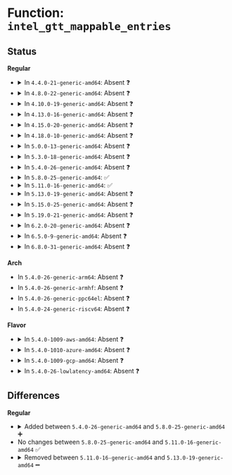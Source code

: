 # Function: <code>intel_gtt_mappable_entries</code>

## Status
<b>Regular</b>
<ul>
<li>
<details>
<summary>In <code>4.4.0-21-generic-amd64</code>: Absent ❓</summary>

```json
{
  "name": "intel_gtt_mappable_entries",
  "collision_type": "Unique Static",
  "inline_type": "Full",
  "funcs": [
    {
      "addr": 18446744071584228425,
      "name": "intel_gtt_mappable_entries",
      "external": false,
      "loc": "drivers/char/agp/intel-gtt.c:522",
      "file": "drivers/char/agp/intel-gtt.c",
      "inline": "not declared, inlined",
      "caller_inline": [
        "drivers/char/agp/intel-gtt.c:intel_gtt_init"
      ],
      "caller_func": []
    }
  ],
  "symbols": []
}
```
</details>
</li>
<li>
<details>
<summary>In <code>4.8.0-22-generic-amd64</code>: Absent ❓</summary>

```json
{
  "name": "intel_gtt_mappable_entries",
  "collision_type": "Unique Static",
  "inline_type": "Full",
  "funcs": [
    {
      "addr": 18446744071584568049,
      "name": "intel_gtt_mappable_entries",
      "external": false,
      "loc": "drivers/char/agp/intel-gtt.c:522",
      "file": "drivers/char/agp/intel-gtt.c",
      "inline": "not declared, inlined",
      "caller_inline": [
        "drivers/char/agp/intel-gtt.c:intel_gtt_init"
      ],
      "caller_func": []
    }
  ],
  "symbols": []
}
```
</details>
</li>
<li>
<details>
<summary>In <code>4.10.0-19-generic-amd64</code>: Absent ❓</summary>

```json
{
  "name": "intel_gtt_mappable_entries",
  "collision_type": "Unique Static",
  "inline_type": "Full",
  "funcs": [
    {
      "addr": 18446744071584749953,
      "name": "intel_gtt_mappable_entries",
      "external": false,
      "loc": "drivers/char/agp/intel-gtt.c:522",
      "file": "drivers/char/agp/intel-gtt.c",
      "inline": "not declared, inlined",
      "caller_inline": [
        "drivers/char/agp/intel-gtt.c:intel_gtt_init"
      ],
      "caller_func": []
    }
  ],
  "symbols": []
}
```
</details>
</li>
<li>
<details>
<summary>In <code>4.13.0-16-generic-amd64</code>: Absent ❓</summary>

```json
{
  "name": "intel_gtt_mappable_entries",
  "collision_type": "Unique Static",
  "inline_type": "Full",
  "funcs": [
    {
      "addr": 18446744071584830697,
      "name": "intel_gtt_mappable_entries",
      "external": false,
      "loc": "drivers/char/agp/intel-gtt.c:515",
      "file": "drivers/char/agp/intel-gtt.c",
      "inline": "not declared, inlined",
      "caller_inline": [
        "drivers/char/agp/intel-gtt.c:intel_gmch_probe"
      ],
      "caller_func": []
    }
  ],
  "symbols": []
}
```
</details>
</li>
<li>
<details>
<summary>In <code>4.15.0-20-generic-amd64</code>: Absent ❓</summary>

```json
{
  "name": "intel_gtt_mappable_entries",
  "collision_type": "Unique Static",
  "inline_type": "Full",
  "funcs": [
    {
      "addr": 18446744071585252611,
      "name": "intel_gtt_mappable_entries",
      "external": false,
      "loc": "drivers/char/agp/intel-gtt.c:515",
      "file": "drivers/char/agp/intel-gtt.c",
      "inline": "not declared, inlined",
      "caller_inline": [
        "drivers/char/agp/intel-gtt.c:intel_gmch_probe"
      ],
      "caller_func": []
    }
  ],
  "symbols": []
}
```
</details>
</li>
<li>
<details>
<summary>In <code>4.18.0-10-generic-amd64</code>: Absent ❓</summary>

```json
{
  "name": "intel_gtt_mappable_entries",
  "collision_type": "Unique Static",
  "inline_type": "Full",
  "funcs": [
    {
      "addr": 18446744071585489360,
      "name": "intel_gtt_mappable_entries",
      "external": false,
      "loc": "drivers/char/agp/intel-gtt.c:515",
      "file": "drivers/char/agp/intel-gtt.c",
      "inline": "not declared, inlined",
      "caller_inline": [
        "drivers/char/agp/intel-gtt.c:intel_gmch_probe"
      ],
      "caller_func": []
    }
  ],
  "symbols": []
}
```
</details>
</li>
<li>
<details>
<summary>In <code>5.0.0-13-generic-amd64</code>: Absent ❓</summary>

```json
{
  "name": "intel_gtt_mappable_entries",
  "collision_type": "Unique Static",
  "inline_type": "Full",
  "funcs": [
    {
      "addr": 18446744071585611782,
      "name": "intel_gtt_mappable_entries",
      "external": false,
      "loc": "drivers/char/agp/intel-gtt.c:515",
      "file": "drivers/char/agp/intel-gtt.c",
      "inline": "not declared, inlined",
      "caller_inline": [
        "drivers/char/agp/intel-gtt.c:intel_gmch_probe"
      ],
      "caller_func": []
    }
  ],
  "symbols": []
}
```
</details>
</li>
<li>
<details>
<summary>In <code>5.3.0-18-generic-amd64</code>: Absent ❓</summary>

```json
{
  "name": "intel_gtt_mappable_entries",
  "collision_type": "Unique Static",
  "inline_type": "Full",
  "funcs": [
    {
      "addr": 18446744071585831925,
      "name": "intel_gtt_mappable_entries",
      "external": false,
      "loc": "drivers/char/agp/intel-gtt.c:515",
      "file": "drivers/char/agp/intel-gtt.c",
      "inline": "not declared, inlined",
      "caller_inline": [
        "drivers/char/agp/intel-gtt.c:intel_gtt_init"
      ],
      "caller_func": []
    }
  ],
  "symbols": []
}
```
</details>
</li>
<li>
<details>
<summary>In <code>5.4.0-26-generic-amd64</code>: Absent ❓</summary>

```json
{
  "name": "intel_gtt_mappable_entries",
  "collision_type": "Unique Static",
  "inline_type": "Full",
  "funcs": [
    {
      "addr": 18446744071585974581,
      "name": "intel_gtt_mappable_entries",
      "external": false,
      "loc": "drivers/char/agp/intel-gtt.c:515",
      "file": "drivers/char/agp/intel-gtt.c",
      "inline": "not declared, inlined",
      "caller_inline": [
        "drivers/char/agp/intel-gtt.c:intel_gtt_init"
      ],
      "caller_func": []
    }
  ],
  "symbols": []
}
```
</details>
</li>
<li>
<details>
<summary>In <code>5.8.0-25-generic-amd64</code>: ✅</summary>

```c
unsigned int intel_gtt_mappable_entries()
```

```json
{
  "name": "intel_gtt_mappable_entries",
  "collision_type": "Unique Static",
  "inline_type": "No",
  "funcs": [
    {
      "addr": 18446744071586712240,
      "name": "intel_gtt_mappable_entries",
      "external": false,
      "loc": "drivers/char/agp/intel-gtt.c:517",
      "file": "drivers/char/agp/intel-gtt.c",
      "inline": "seen, unknown",
      "caller_inline": [],
      "caller_func": [
        "drivers/char/agp/intel-gtt.c:intel_gtt_init"
      ]
    }
  ],
  "symbols": [
    {
      "addr": 18446744071586712240,
      "name": "intel_gtt_mappable_entries",
      "section": ".text",
      "bind": "STB_LOCAL",
      "size": 199
    }
  ]
}
```
</details>
</li>
<li>
<details>
<summary>In <code>5.11.0-16-generic-amd64</code>: ✅</summary>

```c
unsigned int intel_gtt_mappable_entries()
```

```json
{
  "name": "intel_gtt_mappable_entries",
  "collision_type": "Unique Static",
  "inline_type": "No",
  "funcs": [
    {
      "addr": 18446744071586810464,
      "name": "intel_gtt_mappable_entries",
      "external": false,
      "loc": "drivers/char/agp/intel-gtt.c:517",
      "file": "drivers/char/agp/intel-gtt.c",
      "inline": "seen, unknown",
      "caller_inline": [],
      "caller_func": [
        "drivers/char/agp/intel-gtt.c:intel_gtt_init"
      ]
    }
  ],
  "symbols": [
    {
      "addr": 18446744071586810464,
      "name": "intel_gtt_mappable_entries",
      "section": ".text",
      "bind": "STB_LOCAL",
      "size": 199
    }
  ]
}
```
</details>
</li>
<li>
<details>
<summary>In <code>5.13.0-19-generic-amd64</code>: Absent ❓</summary>

```json
{
  "name": "intel_gtt_mappable_entries",
  "collision_type": "Unique Static",
  "inline_type": "Full",
  "funcs": [
    {
      "addr": 18446744071586691173,
      "name": "intel_gtt_mappable_entries",
      "external": false,
      "loc": "drivers/char/agp/intel-gtt.c:517",
      "file": "drivers/char/agp/intel-gtt.c",
      "inline": "not declared, inlined",
      "caller_inline": [
        "drivers/char/agp/intel-gtt.c:intel_gtt_init"
      ],
      "caller_func": []
    }
  ],
  "symbols": []
}
```
</details>
</li>
<li>
<details>
<summary>In <code>5.15.0-25-generic-amd64</code>: Absent ❓</summary>

```json
{
  "name": "intel_gtt_mappable_entries",
  "collision_type": "Unique Static",
  "inline_type": "Full",
  "funcs": [
    {
      "addr": 18446744071587240197,
      "name": "intel_gtt_mappable_entries",
      "external": false,
      "loc": "drivers/char/agp/intel-gtt.c:517",
      "file": "drivers/char/agp/intel-gtt.c",
      "inline": "not declared, inlined",
      "caller_inline": [
        "drivers/char/agp/intel-gtt.c:intel_gtt_init"
      ],
      "caller_func": []
    }
  ],
  "symbols": []
}
```
</details>
</li>
<li>
<details>
<summary>In <code>5.19.0-21-generic-amd64</code>: Absent ❓</summary>

```json
{
  "name": "intel_gtt_mappable_entries",
  "collision_type": "Unique Static",
  "inline_type": "Full",
  "funcs": [
    {
      "addr": 18446744071588548579,
      "name": "intel_gtt_mappable_entries",
      "external": false,
      "loc": "drivers/char/agp/intel-gtt.c:518",
      "file": "drivers/char/agp/intel-gtt.c",
      "inline": "not declared, inlined",
      "caller_inline": [
        "drivers/char/agp/intel-gtt.c:intel_gtt_init"
      ],
      "caller_func": []
    }
  ],
  "symbols": []
}
```
</details>
</li>
<li>
<details>
<summary>In <code>6.2.0-20-generic-amd64</code>: Absent ❓</summary>

```json
{
  "name": "intel_gtt_mappable_entries",
  "collision_type": "Unique Static",
  "inline_type": "Full",
  "funcs": [
    {
      "addr": 18446744071590001283,
      "name": "intel_gtt_mappable_entries",
      "external": false,
      "loc": "drivers/char/agp/intel-gtt.c:518",
      "file": "drivers/char/agp/intel-gtt.c",
      "inline": "not declared, inlined",
      "caller_inline": [
        "drivers/char/agp/intel-gtt.c:intel_gtt_init"
      ],
      "caller_func": []
    }
  ],
  "symbols": []
}
```
</details>
</li>
<li>
<details>
<summary>In <code>6.5.0-9-generic-amd64</code>: Absent ❓</summary>

```json
{
  "name": "intel_gtt_mappable_entries",
  "collision_type": "Unique Static",
  "inline_type": "Full",
  "funcs": [
    {
      "addr": 18446744071590310755,
      "name": "intel_gtt_mappable_entries",
      "external": false,
      "loc": "drivers/char/agp/intel-gtt.c:518",
      "file": "drivers/char/agp/intel-gtt.c",
      "inline": "not declared, inlined",
      "caller_inline": [
        "drivers/char/agp/intel-gtt.c:intel_gtt_init"
      ],
      "caller_func": []
    }
  ],
  "symbols": []
}
```
</details>
</li>
<li>
<details>
<summary>In <code>6.8.0-31-generic-amd64</code>: Absent ❓</summary>

```json
{
  "name": "intel_gtt_mappable_entries",
  "collision_type": "Unique Static",
  "inline_type": "Full",
  "funcs": [
    {
      "addr": 18446744071590652067,
      "name": "intel_gtt_mappable_entries",
      "external": false,
      "loc": "drivers/char/agp/intel-gtt.c:518",
      "file": "drivers/char/agp/intel-gtt.c",
      "inline": "not declared, inlined",
      "caller_inline": [
        "drivers/char/agp/intel-gtt.c:intel_gtt_init"
      ],
      "caller_func": []
    }
  ],
  "symbols": []
}
```
</details>
</li>
</ul>
<b>Arch</b>
<ul>
<li>
In <code>5.4.0-26-generic-arm64</code>: Absent ❓
</li>
<li>
In <code>5.4.0-26-generic-armhf</code>: Absent ❓
</li>
<li>
In <code>5.4.0-26-generic-ppc64el</code>: Absent ❓
</li>
<li>
In <code>5.4.0-24-generic-riscv64</code>: Absent ❓
</li>
</ul>
<b>Flavor</b>
<ul>
<li>
<details>
<summary>In <code>5.4.0-1009-aws-amd64</code>: Absent ❓</summary>

```json
{
  "name": "intel_gtt_mappable_entries",
  "collision_type": "Unique Static",
  "inline_type": "Full",
  "funcs": [
    {
      "addr": 18446744071585735557,
      "name": "intel_gtt_mappable_entries",
      "external": false,
      "loc": "drivers/char/agp/intel-gtt.c:515",
      "file": "drivers/char/agp/intel-gtt.c",
      "inline": "not declared, inlined",
      "caller_inline": [
        "drivers/char/agp/intel-gtt.c:intel_gtt_init"
      ],
      "caller_func": []
    }
  ],
  "symbols": []
}
```
</details>
</li>
<li>
<details>
<summary>In <code>5.4.0-1010-azure-amd64</code>: Absent ❓</summary>

```json
{
  "name": "intel_gtt_mappable_entries",
  "collision_type": "Unique Static",
  "inline_type": "Full",
  "funcs": [
    {
      "addr": 18446744071585594741,
      "name": "intel_gtt_mappable_entries",
      "external": false,
      "loc": "drivers/char/agp/intel-gtt.c:515",
      "file": "drivers/char/agp/intel-gtt.c",
      "inline": "not declared, inlined",
      "caller_inline": [
        "drivers/char/agp/intel-gtt.c:intel_gtt_init"
      ],
      "caller_func": []
    }
  ],
  "symbols": []
}
```
</details>
</li>
<li>
<details>
<summary>In <code>5.4.0-1009-gcp-amd64</code>: Absent ❓</summary>

```json
{
  "name": "intel_gtt_mappable_entries",
  "collision_type": "Unique Static",
  "inline_type": "Full",
  "funcs": [
    {
      "addr": 18446744071585924597,
      "name": "intel_gtt_mappable_entries",
      "external": false,
      "loc": "drivers/char/agp/intel-gtt.c:515",
      "file": "drivers/char/agp/intel-gtt.c",
      "inline": "not declared, inlined",
      "caller_inline": [
        "drivers/char/agp/intel-gtt.c:intel_gtt_init"
      ],
      "caller_func": []
    }
  ],
  "symbols": []
}
```
</details>
</li>
<li>
<details>
<summary>In <code>5.4.0-26-lowlatency-amd64</code>: Absent ❓</summary>

```json
{
  "name": "intel_gtt_mappable_entries",
  "collision_type": "Unique Static",
  "inline_type": "Full",
  "funcs": [
    {
      "addr": 18446744071586032581,
      "name": "intel_gtt_mappable_entries",
      "external": false,
      "loc": "drivers/char/agp/intel-gtt.c:515",
      "file": "drivers/char/agp/intel-gtt.c",
      "inline": "not declared, inlined",
      "caller_inline": [
        "drivers/char/agp/intel-gtt.c:intel_gtt_init"
      ],
      "caller_func": []
    }
  ],
  "symbols": []
}
```
</details>
</li>
</ul>

## Differences
<b>Regular</b>
<ul>
<li>
<details>
<summary>Added between <code>5.4.0-26-generic-amd64</code> and <code>5.8.0-25-generic-amd64</code> ➕</summary>

```c
unsigned int intel_gtt_mappable_entries()
```
</details>
</li>
<li>
No changes between <code>5.8.0-25-generic-amd64</code> and <code>5.11.0-16-generic-amd64</code> ✅
</li>
<li>
<details>
<summary>Removed between <code>5.11.0-16-generic-amd64</code> and <code>5.13.0-19-generic-amd64</code> ➖</summary>

```c
unsigned int intel_gtt_mappable_entries()
```
</details>
</li>
</ul>
